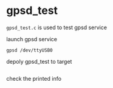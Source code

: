 # gpsd_test

`gpsd_test.c` is used to test gpsd service

launch gpsd service
```shell
gpsd /dev/ttyUSB0
```

depoly gpsd_test to target
```shell

```

check the printed info
